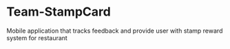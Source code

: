 # Team-StampCard
Mobile application that tracks feedback and provide user with stamp reward system for restaurant
